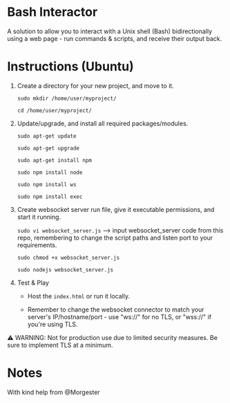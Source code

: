 # Bash Interactor
A solution to allow you to interact with a Unix shell (Bash) bidirectionally using a web page - run commands &amp; scripts, and receive their output back.
# Instructions (Ubuntu)
1) Create a directory for your new project, and move to it.
   
   `sudo mkdir /home/user/myproject/`
   
   `cd /home/user/myproject/`

2) Update/upgrade, and install all required packages/modules.
   
   `sudo apt-get update`
   
   `sudo apt-get upgrade`
   
   `sudo apt-get install npm`
   
   `sudo npm install node`
   
   `sudo npm install ws`
   
   `sudo npm install exec`

3) Create websocket server run file, give it executable permissions, and start it running.

   `sudo vi websocket_server.js` --> input websocket_server code from this repo, remembering to change the script paths and listen port to your requirements.
   
   `sudo chmod +x websocket_server.js`
   
   `sudo nodejs websocket_server.js`

5) Test & Play

    - Host the `index.html` or run it locally.

    - Remember to change the websocket connector to match your server's IP/hostname/port - use "ws://" for no TLS, or "wss://" if you're using TLS.

:warning: WARNING: Not for production use due to limited security measures. Be sure to implement TLS at a minimum.
# Notes
With kind help from @Morgester
